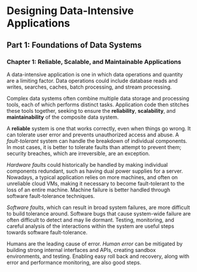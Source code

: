 # Designing Data-Intensive Applications

## Part 1: Foundations of Data Systems

### Chapter 1: Reliable, Scalable, and Maintainable Applications

A data-intensive application is one in which data operations and quantity are a limiting factor. Data operations could include database reads and writes, searches, caches, batch processing, and stream processing.

Complex data systems often combine multiple data storage and processing tools, each of which performs distinct tasks. Application code then stitches these tools together, seeking to ensure the **reliability**, **scalability**, and **maintainability** of the composite data system. 

A **reliable** system is one that works correctly, even when things go wrong. It can tolerate user error and prevents unauthorized access and abuse. A _fault-tolerant_ system can handle the breakdown of individual components. In most cases, it is better to tolerate faults than attempt to prevent them; security breaches, which are irreversible, are an exception.

_Hardware faults_ could historically be handled by making individual components redundant, such as having dual power supplies for a server. Nowadays, a typical application relies on more machines, and often on unreliable cloud VMs, making it necessary to become fault-tolerant to the loss of an entire machine. Machine failure is better handled through software fault-tolerance techniques. 

_Software faults_, which can result in broad system failures, are more difficult to build tolerance around. Software bugs that cause system-wide failure are often difficult to detect and may lie dormant. Testing, monitoring, and careful analysis of the interactions within the system are useful steps towards software fault-tolerance.

Humans are the leading cause of error. _Human error_ can be mitigated by building strong internal interfaces and APIs, creating sandbox environments, and testing. Enabling easy roll back and recovery, along with error and performance monitoring, are also good steps. 

